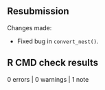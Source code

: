 ## Resubmission

Changes made:
* Fixed bug in `convert_nest()`.

## R CMD check results

0 errors | 0 warnings | 1 note
